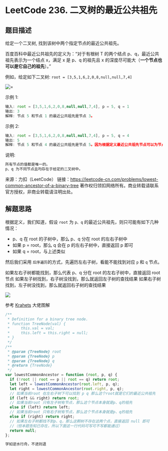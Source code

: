 # LeetCode 236. 二叉树的最近公共祖先

## 题目描述

给定一个二叉树, 找到该树中两个指定节点的最近公共祖先。

百度百科中最近公共祖先的定义为：“对于有根树 T 的两个结点 p、q，最近公共祖先表示为一个结点 x，满足 x 是 p、q 的祖先且 x 的深度尽可能大（**一个节点也可以是它自己的祖先**）。”

例如，给定如下二叉树: `root = [3,5,1,6,2,0,8,null,null,7,4]`

![=](https://img-blog.csdnimg.cn/20200924184344131.png#pic_center)

示例 1:

```javascript
输入: root = [3,5,1,6,2,0,8,null,null,7,4], p = 5, q = 1
输出: 3
解释: 节点 5 和节点 1 的最近公共祖先是节点 3。
```

示例 2:

```javascript
输入: root = [3,5,1,6,2,0,8,null,null,7,4], p = 5, q = 4
输出: 5
解释: 节点 5 和节点 4 的最近公共祖先是节点 5。因为根据定义最近公共祖先节点可以为节点本身。
```

说明:

```javascript
所有节点的值都是唯一的。
p、q 为不同节点且均存在于给定的二叉树中。
```

来源：力扣（LeetCode）
链接：https://leetcode-cn.com/problems/lowest-common-ancestor-of-a-binary-tree
著作权归领扣网络所有。商业转载请联系官方授权，非商业转载请注明出处。

## 解题思路

根据定义，我们知道，假设 `root` 为 `p、q` 的最近公共祖先，则只可能有如下几种情况：

- p、q 在 root 的子树中，那么 p、q 分在 root 的左右子树中
- 如果 p = root，那么 q 会在 p 的左右子树中，直接返回 p 即可
- 如果 q = root，与上述类似

然后我们采用 `后序遍历`的方式，先遍历左右子树，看能不能找到对应 `p` 和 `q` 节点。

如果左右子树都能找到，那么代表 p、q 分在 root 的左右子树中，直接返回 root 节点
如果左子树找到，右子树没找到，那么就返回左子树的查找结果
如果右子树找到，左子树没找到，那么就返回右子树的查找结果

![](https://img-blog.csdnimg.cn/20200924184419688.png?x-oss-process=image/watermark,type_ZmFuZ3poZW5naGVpdGk,shadow_10,text_aHR0cHM6Ly9ibG9nLmNzZG4ubmV0L3dlaXhpbl80MjQyOTcxOA==,size_16,color_FFFFFF,t_70#pic_center)

参考 <a href="https://leetcode-cn.com/problems/lowest-common-ancestor-of-a-binary-tree/solution/236-er-cha-shu-de-zui-jin-gong-gong-zu-xian-hou-xu/">Krahets</a> 大佬图解

```javascript
/**
 * Definition for a binary tree node.
 * function TreeNode(val) {
 *     this.val = val;
 *     this.left = this.right = null;
 * }
 */
/**
 * @param {TreeNode} root
 * @param {TreeNode} p
 * @param {TreeNode} q
 * @return {TreeNode}
 */
var lowestCommonAncestor = function (root, p, q) {
  if (!root || root == p || root == q) return root;
  let left = lowestCommonAncestor(root.left, p, q);
  let right = lowestCommonAncestor(root.right, p, q);
  // 如果当前root 在左右子树下可以找到 p q 那么这个root就是它们的最近公共祖先
  if (left && right) return root;
  // 如果当前root 只有左子树有节点，那么这个节点本身就是p、q的祖先
  else if (left) return left;
  // 如果当前root 只有右子树有节点，那么这个节点本身就是p、q的祖先
  else if (right) return right;
  // 如果左右子树都找不到p、q，那么这颗树不存在这两个点，直接返回 null 即可
  //（但本题告知已存在，所以下面这一行代码可写可不写都能通过）
  return null;
};
```

```javascript
学如逆水行舟，不进则退
```
